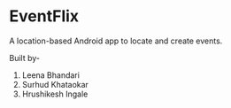 # EventFlix
A location-based Android app to locate and create events.

Built by-
1. Leena Bhandari
2. Surhud Khataokar
3. Hrushikesh Ingale
